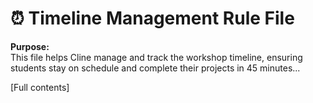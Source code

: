 # ⏰ Timeline Management Rule File

**Purpose:**  
This file helps Cline manage and track the workshop timeline, ensuring students stay on schedule and complete their projects in 45 minutes...

[Full contents]
